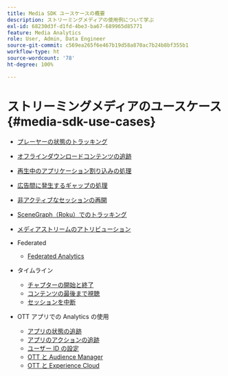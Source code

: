 ```yaml
---
title: Media SDK ユースケースの概要
description: ストリーミングメディアの使用例について学ぶ
exl-id: 68230d3f-d1fd-4be3-ba67-689965d85771
feature: Media Analytics
role: User, Admin, Data Engineer
source-git-commit: c569ea265f6e467b19d58a870ac7b24b8bf355b1
workflow-type: ht
source-wordcount: '78'
ht-degree: 100%

---
```


# ストリーミングメディアのユースケース {#media-sdk-use-cases}

* [プレーヤーの状態のトラッキング](/help/use-cases/player-state-tracking/player-state-overview.md)
* [オフラインダウンロードコンテンツの追跡](/help/use-cases/track-downloaded-content.md)
* [再生中のアプリケーション割り込みの処理](/help/use-cases/cookbook/app-interrupts.md)
* [広告間に発生するギャップの処理](/help/use-cases/cookbook/fix-ad-play-ad.md)
* [非アクティブなセッションの再開](/help/use-cases/cookbook/resuming-inactive.md)
* [SceneGraph（Roku）でのトラッキング](/help/use-cases/cookbook/sdk-track-scenegraph.md)
* [メディアストリームのアトリビューション](/help/use-cases/media-analytics-cookbook/media-dimensions.md)

* Federated
   * [Federated Analytics ](/help/use-cases/federated-analytics.md)

* タイムライン
   * [チャプターの開始と終了](/help/use-cases/timelines/chapter-start-end.md)
   * [コンテンツの最後まで視聴](/help/use-cases/timelines/view-to-end-of-content.md)
   * [セッションを中断](/help/use-cases/timelines/user-abandons-session.md)

* OTT アプリでの Analytics の使用
   * [アプリの状態の追跡](/help/use-cases/analytics-with-ott/track-app-states.md)
   * [アプリのアクションの追跡](/help/use-cases/analytics-with-ott/track-app-actions.md)
   * [ユーザー ID の設定](/help/use-cases/analytics-with-ott/set-user-ids.md)
   * [OTT と Audience Manager ](/help/use-cases/analytics-with-ott/ott-am.md)
   * [OTT と Experience Cloud ](/help/use-cases/analytics-with-ott/ott-experience-cloud.md)
